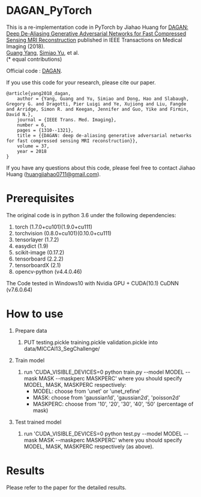 # DAGAN_PyTorch


This is a re-implementation code in PyTorch by Jiahao Huang for [DAGAN: Deep De-Aliasing Generative Adversarial Networks for Fast Compressed Sensing MRI Reconstruction](https://ieeexplore.ieee.org/document/8233175/) published in IEEE Transactions on Medical Imaging (2018).  
[Guang Yang](https://www.imperial.ac.uk/people/g.yang)\, [Simiao Yu](https://nebulav.github.io/)\, et al.  
(* equal contributions) 

Official code : [DAGAN](https://github.com/tensorlayer/DAGAN).

If you use this code for your research, please cite our paper.

```
@article{yang2018_dagan,
	author = {Yang, Guang and Yu, Simiao and Dong, Hao and Slabaugh, Gregory G. and Dragotti, Pier Luigi and Ye, Xujiong and Liu, Fangde and Arridge, Simon R. and Keegan, Jennifer and Guo, Yike and Firmin, David N.},
	journal = {IEEE Trans. Med. Imaging},
	number = 6,
	pages = {1310--1321},
	title = {{DAGAN: deep de-aliasing generative adversarial networks for fast compressed sensing MRI reconstruction}},
	volume = 37,
	year = 2018
}
```

If you have any questions about this code, please feel free to contact Jiahao Huang (huangjiahao0711@gmail.com).


# Prerequisites

The original code is in python 3.6 under the following dependencies:
1. torch (1.7.0+cu101)(1.9.0+cu111)
2. torchvision (0.8.0+cu101)(0.10.0+cu111)
3. tensorlayer (1.7.2)
4. easydict (1.9)
5. scikit-image (0.17.2)
6. tensorboard (2.2.2)
7. tensorboardX (2.1)
8. opencv-python (v4.4.0.46)

The Code tested in Windows10 with Nvidia GPU + CUDA(10.1) CuDNN (v7.6.0.64)

# How to use

1. Prepare data

    1) PUT 
    testing.pickle
    training.pickle
    validation.pickle
    into data/MICCAI13_SegChallenge/
    
2. Train model 
   1. run 'CUDA_VISIBLE_DEVICES=0 python train.py --model MODEL --mask MASK --maskperc MASKPERC' where you should specify MODEL, MASK, MASKPERC respectively:
       - MODEL: choose from 'unet' or 'unet_refine'
       - MASK: choose from 'gaussian1d', 'gaussian2d', 'poisson2d'
       - MASKPERC: choose from '10', '20', '30', '40', '50' (percentage of mask)
 
3. Test trained model
    
    1) run 'CUDA_VISIBLE_DEVICES=0 python test.py --model MODEL --mask MASK --maskperc MASKPERC' where you should specify MODEL, MASK, MASKPERC respectively (as above).

# Results

Please refer to the paper for the detailed results.
